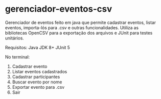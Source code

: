 # gerenciador-eventos-csv
Gerenciador de eventos feito em java que permite cadastrar eventos, listar eventos, importa-lós para .csv e outras funcionalidades. Utiliza as bibliotecas OpenCSV para a exportação dos arquivos e JUnit para testes unitários.

Requisitos:
Java JDK 8+
JUnit 5

No terminal:
1. Cadastrar evento
2. Listar eventos cadastrados
3. Cadastrar participantes
4. Buscar evento por nome
5. Exportar evento para .csv
6. Sair
